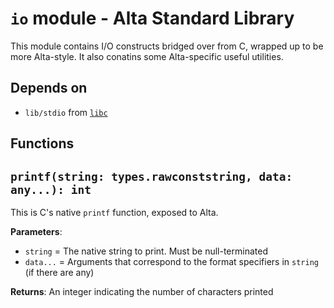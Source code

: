 # `io` module - Alta Standard Library
This module contains I/O constructs bridged over from C, wrapped up to be more Alta-style. It also conatins some Alta-specific useful utilities.

## Depends on
  * `lib/stdio` from [`libc`](libc.md)

Functions
---
## `printf(string: types.rawconststring, data: any...): int`
This is C's native `printf` function, exposed to Alta.

**Parameters**:
  * `string` = The native string to print. Must be null-terminated
  * `data...` = Arguments that correspond to the format specifiers in `string` (if there are any)

**Returns**: An integer indicating the number of characters printed
